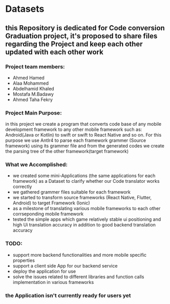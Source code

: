 # Datasets
## this Repository is dedicated for Code conversion Graduation project, it's proposed to share files regarding the Project and keep each other updated with each other work
### Project team members:
- Ahmed Hamed
- Alaa Mohammed 
- Abdelhamid Khaled
- Mostafa M.Badawy
- Ahmed Taha Fekry
### **Project Main Purpose**:
in this project we create a program that converts code base of any mobile development framework to any other mobile framework such as: Android(Java or Kotlin) to swift 
or swift to React Native and so on. For this purpose we use Antlr4 to parse each framework grammer (Source framework) using its grammer file and from the generated codes we create
the parsing tree of the other framework(target framework)

### What we Accomplished:
   - we created some mini-Applications (the same applications for each framework) as a Dataset to clarify whether our Code translator works correctly
   - we gathered grammer files suitable for each framework 
   - we started to transform source frameworks (React Native, Flutter, Android) to target Framework (Ionic)
   - as a milestone of translating various mobile frameworks to each other corrseponding mobile framework
   - tested the simple apps which game relatively stable ui positioning and high Ui translation accuracy in addition to good backend translation accuracy
   
### TODO:
   - support more backend functionalities and more mobile specific properties
   - support a client side App for our backend service
   - deploy the application for use
   - solve the issues related to different libraries and function calls implementation in various frameworks

### the Application isn't currently ready for users yet 
 
